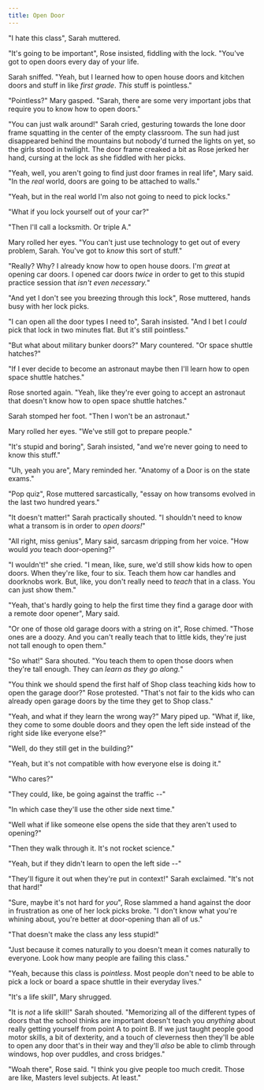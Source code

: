 ```yaml
---
title: Open Door
---
```


"I hate this class", Sarah muttered.

"It's going to be important", Rose insisted, fiddling with the lock. "You've got to open doors every day of your life.

Sarah sniffed. "Yeah, but I learned how to open house doors and kitchen doors and stuff in like *first grade*. *This* stuff is pointless."

"Pointless?" Mary gasped. "Sarah, there are some very important jobs that require you to know how to open doors."

"You can just walk around!" Sarah cried, gesturing towards the lone door frame squatting in the center of the empty classroom. The sun had just disappeared behind the mountains but nobody'd turned the lights on yet, so the girls stood in twilight. The door frame creaked a bit as Rose jerked her hand, cursing at the lock as she fiddled with her picks.

"Yeah, well, you aren't going to find just door frames in real life", Mary said. "In the *real* world, doors are going to be attached to walls."

"Yeah, but in the real world I'm also not going to need to pick locks."

"What if you lock yourself out of your car?"

"Then I'll call a locksmith. Or triple A."

Mary rolled her eyes. "You can't just use technology to get out of every problem, Sarah. You've got to *know* this sort of stuff."

"Really? Why? I already know how to open house doors. I'm *great* at opening car doors. I opened car doors *twice* in order to get to this stupid practice session that *isn't even necessary.*"

"And yet I don't see you breezing through this lock", Rose muttered, hands busy with her lock picks.

"I can open all the door types I need to", Sarah insisted. "And I bet I *could* pick that lock in two minutes flat. But it's still pointless."

"But what about military bunker doors?" Mary countered. "Or space shuttle hatches?"

"If I ever decide to become an astronaut maybe then I'll learn how to open space shuttle hatches."

Rose snorted again. "Yeah, like they're ever going to accept an astronaut that doesn't know how to open space shuttle hatches."

Sarah stomped her foot. "Then I won't be an astronaut."

Mary rolled her eyes. "We've still got to prepare people."

"It's stupid and boring", Sarah insisted, "and we're never going to need to know this stuff."

"Uh, yeah you are", Mary reminded her. "Anatomy of a Door is on the state exams."

"Pop quiz", Rose muttered sarcastically, "essay on how transoms evolved in the last two hundred years."

"It doesn't matter!" Sarah practically shouted. "I shouldn't need to know what a transom is in order to *open doors!*"

"All right, miss genius", Mary said, sarcasm dripping from her voice. "How would *you* teach door-opening?"

"I wouldn't!" she cried. "I mean, like, sure, we'd still show kids how to open doors. When they're like, four to six. Teach them how car handles and doorknobs work. But, like, you don't really need to *teach* that in a class. You can just show them."

"Yeah, that's hardly going to help the first time they find a garage door with a remote door opener", Mary said.

"Or one of those old garage doors with a string on it", Rose chimed. "Those ones are a doozy. And you can't really teach that to little kids, they're just not tall enough to open them."

"So what!" Sara shouted. "You teach them to open those doors when they're tall enough. They can *learn as they go along.*"

"You think we should spend the first half of Shop class teaching kids how to open the garage door?" Rose protested. "That's not fair to the kids who can already open garage doors by the time they get to Shop class."

"Yeah, and what if they learn the wrong way?" Mary piped up. "What if, like, they come to some double doors and they open the left side instead of the right side like everyone else?"

"Well, do they still get in the building?"

"Yeah, but it's not compatible with how everyone else is doing it."

"Who cares?"

"They could, like, be going against the traffic --"

"In which case they'll use the other side next time."

"Well what if like someone else opens the side that they aren't used to opening?"

"Then they walk through it. It's not rocket science."

"Yeah, but if they didn't learn to open the left side --"

"They'll figure it out when they're put in context!" Sarah exclaimed. "It's not that hard!"

"Sure, maybe it's not hard for *you*", Rose slammed a hand against the door in frustration as one of her lock picks broke. "I don't know what you're whining about, you're better at door-opening than all of us."

"That doesn't make the class any less stupid!"

"Just because it comes naturally to you doesn't mean it comes naturally to everyone. Look how many people are failing this class."

"Yeah, because this class is *pointless*. Most people don't need to be able to pick a lock or board a space shuttle in their everyday lives."

"It's a life skill", Mary shrugged.

"It is *not* a life skill!" Sarah shouted. "Memorizing all of the different types of doors that the school thinks are important doesn't teach you *anything* about really getting yourself from point A to point B. If we just taught people good motor skills, a bit of dexterity, and a touch of cleverness then they'll be able to open any door that's in their way and they'll *also* be able to climb through windows, hop over puddles, and cross bridges."

"Woah there", Rose said. "I think you give people too much credit. Those are like, Masters level subjects. At least."
